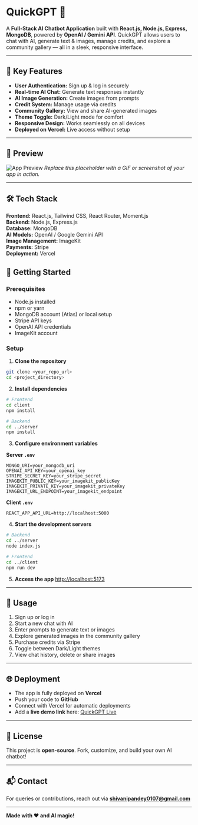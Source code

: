 

# QuickGPT 🚀

A **Full-Stack AI Chatbot Application** built with **React.js, Node.js, Express, MongoDB**, powered by **OpenAI / Gemini API**. QuickGPT allows users to chat with AI, generate text & images, manage credits, and explore a community gallery — all in a sleek, responsive interface.  

---

## 🌟 Key Features

- **User Authentication:** Sign up & log in securely  
- **Real-time AI Chat:** Generate text responses instantly  
- **AI Image Generation:** Create images from prompts  
- **Credit System:** Manage usage via credits  
- **Community Gallery:** View and share AI-generated images  
- **Theme Toggle:** Dark/Light mode for comfort  
- **Responsive Design:** Works seamlessly on all devices  
- **Deployed on Vercel:** Live access without setup  

---

## 🎨 Preview

![App Preview](https://via.placeholder.com/800x400.png?text=QuickGPT+Preview)
*Replace this placeholder with a GIF or screenshot of your app in action.*

---

## 🛠️ Tech Stack

**Frontend:** React.js, Tailwind CSS, React Router, Moment.js  
**Backend:** Node.js, Express.js  
**Database:** MongoDB  
**AI Models:** OpenAI / Google Gemini API  
**Image Management:** ImageKit  
**Payments:** Stripe  
**Deployment:** Vercel  



## 🚀 Getting Started

### Prerequisites

- Node.js installed  
- npm or yarn  
- MongoDB account (Atlas) or local setup  
- Stripe API keys  
- OpenAI API credentials  
- ImageKit account  

### Setup

1. **Clone the repository**
```bash
git clone <your_repo_url>
cd <project_directory>
````

2. **Install dependencies**

```bash
# Frontend
cd client
npm install

# Backend
cd ../server
npm install
```

3. **Configure environment variables**

**Server `.env`**

```env
MONGO_URI=your_mongodb_uri
OPENAI_API_KEY=your_openai_key
STRIPE_SECRET_KEY=your_stripe_secret
IMAGEKIT_PUBLIC_KEY=your_imagekit_publicKey
IMAGEKIT_PRIVATE_KEY=your_imagekit_privateKey
IMAGEKIT_URL_ENDPOINT=your_imagekit_endpoint
```

**Client `.env`**

```env
REACT_APP_API_URL=http://localhost:5000
```

4. **Start the development servers**

```bash
# Backend
cd ../server
node index.js

# Frontend
cd ../client
npm run dev
```

5. **Access the app**
   [http://localhost:5173](http://localhost:5173)

---

## 📝 Usage

1. Sign up or log in
2. Start a new chat with AI
3. Enter prompts to generate text or images
4. Explore generated images in the community gallery
5. Purchase credits via Stripe
6. Toggle between Dark/Light themes
7. View chat history, delete or share images

---

## 🌐 Deployment

* The app is fully deployed on **Vercel**
* Push your code to **GitHub**
* Connect with Vercel for automatic deployments
* Add a **live demo link** here: [QuickGPT Live](https://your-vercel-deployment.vercel.app)

---

## 📄 License

This project is **open-source**. Fork, customize, and build your own AI chatbot!

---

## 📬 Contact

For queries or contributions, reach out via **shivanipandey0107@gmail.com**

---

**Made with ❤️ and AI magic!**

```

